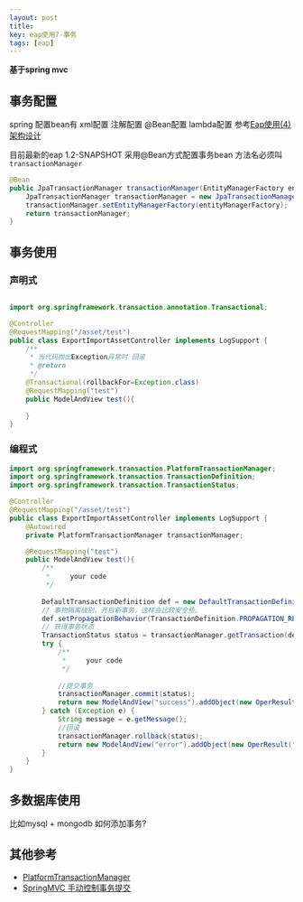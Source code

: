 ```yaml
---
layout: post
title: 
key: eap使用7-事务
tags: [eap]
---
```


**基于spring mvc**

## 事务配置

spring 配置bean有 xml配置 注解配置 @Bean配置 lambda配置 参考[Eap使用(4) 架构设计](/2018/01/24/eap%E4%BD%BF%E7%94%A8(4)-%E6%9E%B6%E6%9E%84%E8%AE%BE%E8%AE%A1.html)

目前最新的eap 1.2-SNAPSHOT 采用@Bean方式配置事务bean 方法名必须叫`transactionManager`
```java
@Bean
public JpaTransactionManager transactionManager(EntityManagerFactory entityManagerFactory){
    JpaTransactionManager transactionManager = new JpaTransactionManager();
    transactionManager.setEntityManagerFactory(entityManagerFactory);
    return transactionManager;
}
```

## 事务使用

### 声明式

```java

import org.springframework.transaction.annotation.Transactional;

@Controller
@RequestMapping("/asset/test")
public class ExportImportAssetController implements LogSupport {
    /**
     * 当代码抛出Exception异常时 回滚
     * @return 
     */
    @Transactional(rollbackFor=Exception.class)
    @RequestMapping("test")
    public ModelAndView test(){
    
    }
}
```



### 编程式

```java
import org.springframework.transaction.PlatformTransactionManager;
import org.springframework.transaction.TransactionDefinition;
import org.springframework.transaction.TransactionStatus;

@Controller
@RequestMapping("/asset/test")
public class ExportImportAssetController implements LogSupport {
    @Autowired
    private PlatformTransactionManager transactionManager;

    @RequestMapping("test")
    public ModelAndView test(){
        /**
         *     your code 
         */
        
        DefaultTransactionDefinition def = new DefaultTransactionDefinition();
        // 事物隔离级别，开启新事务，这样会比较安全些。
        def.setPropagationBehavior(TransactionDefinition.PROPAGATION_REQUIRES_NEW);
        // 获得事务状态
        TransactionStatus status = transactionManager.getTransaction(def);
        try {
            /**
             *     your code 
             */
            
            //提交事务
            transactionManager.commit(status);
            return new ModelAndView("success").addObject(new OperResult("成功"));
        } catch (Exception e) {
            String message = e.getMessage();
            //回滚
            transactionManager.rollback(status);
            return new ModelAndView("error").addObject(new OperResult("失败"));
        }
    }
}
```

## 多数据库使用

比如mysql + mongodb 如何添加事务?
 
## 其他参考

* [PlatformTransactionManager](https://www.cnblogs.com/softidea/p/5877546.html)
* [SpringMVC 手动控制事务提交](https://blog.csdn.net/supingemail/article/details/51183116)




